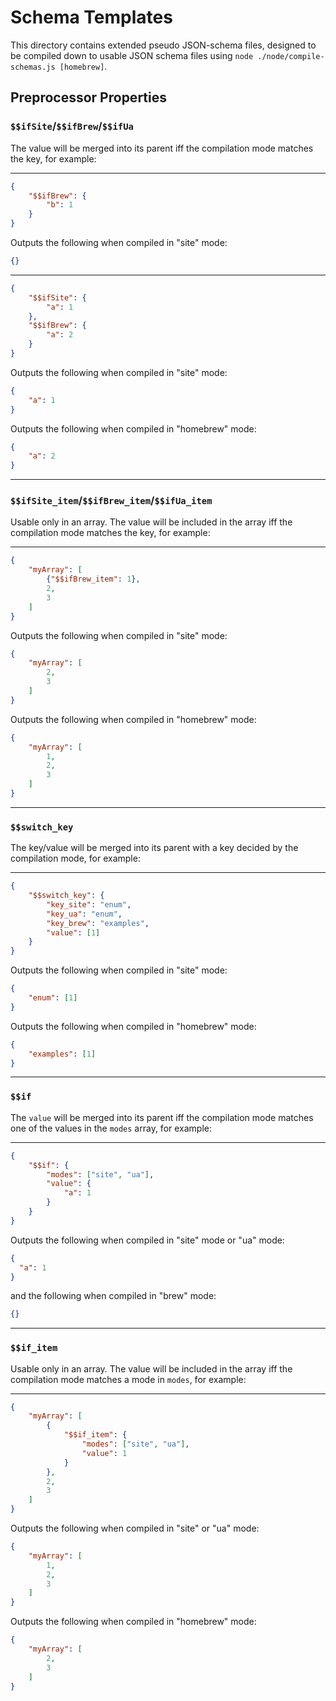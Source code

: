 # Schema Templates

This directory contains extended pseudo JSON-schema files, designed to be compiled down to usable JSON schema files using `node ./node/compile-schemas.js [homebrew]`.

## Preprocessor Properties

### `$$ifSite`/`$$ifBrew`/`$$ifUa`

The value will be merged into its parent iff the compilation mode matches the key, for example:

---

```json
{
	"$$ifBrew": {
		"b": 1
	}
}
```

Outputs the following when compiled in "site" mode:

```json
{}
```

---

```json
{
	"$$ifSite": {
		"a": 1
	},
	"$$ifBrew": {
		"a": 2
	}
}
```

Outputs the following when compiled in "site" mode:

```json
{
	"a": 1
}
```

Outputs the following when compiled in "homebrew" mode:

```json
{
	"a": 2
}
```

---

### `$$ifSite_item`/`$$ifBrew_item`/`$$ifUa_item`

Usable only in an array. The value will be included in the array iff the compilation mode matches the key, for example:

---

```json
{
	"myArray": [
		{"$$ifBrew_item": 1},
		2,
		3
	]
}
```

Outputs the following when compiled in "site" mode:

```json
{
	"myArray": [
		2,
		3
	]
}
```

Outputs the following when compiled in "homebrew" mode:

```json
{
	"myArray": [
		1,
		2,
		3
	]
}
```

---

### `$$switch_key`

The key/value will be merged into its parent with a key decided by the compilation mode, for example:

---

```json
{
	"$$switch_key": {
		"key_site": "enum",
		"key_ua": "enum",
		"key_brew": "examples",
		"value": [1]
	}
}
```

Outputs the following when compiled in "site" mode:

```json
{
	"enum": [1]
}
```

Outputs the following when compiled in "homebrew" mode:

```json
{
	"examples": [1]
}
```

---


### `$$if`

The `value` will be merged into its parent iff the compilation mode matches one of the values in the `modes` array, for example:

---

```json
{
	"$$if": {
		"modes": ["site", "ua"],
		"value": {
			"a": 1
		}
	}
}
```

Outputs the following when compiled in "site" mode or "ua" mode:

```json
{
  "a": 1
}
```

and the following when compiled in "brew" mode:

```json
{}
```


---


### `$$if_item`


Usable only in an array. The value will be included in the array iff the compilation mode matches a mode in `modes`, for example:

---

```json
{
	"myArray": [
		{
			"$$if_item": {
				"modes": ["site", "ua"],
				"value": 1
			}
		},
		2,
		3
	]
}
```

Outputs the following when compiled in "site" or "ua" mode:

```json
{
	"myArray": [
		1,
		2,
		3
	]
}
```

Outputs the following when compiled in "homebrew" mode:

```json
{
	"myArray": [
		2,
		3
	]
}
```
